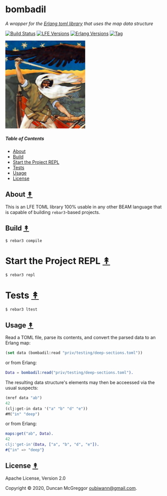 # bombadil

*A wrapper for the [Erlang toml library](https://github.com/dozzie/toml) that uses the map data structure*

[![Build Status][gh-actions-badge]][gh-actions]
[![LFE Versions][lfe-badge]][lfe]
[![Erlang Versions][erlang-badge]][versions]
[![Tag][github-tag-badge]][github-tag]

[![Project Logo][logo]][logo-large]

##### Table of Contents

* [About](#about-)
* [Build](#build-)
* [Start the Project REPL](#start-the-repl-)
* [Tests](#tests-)
* [Usage](#usage-)
* [License](#license-)

## About [&#x219F;](#table-of-contents)

This is an LFE TOML library 100% usable in any other BEAM language that is
capable of building `rebar3`-based projects.


## Build [&#x219F;](#table-of-contents)

```shell
$ rebar3 compile
```

# Start the Project REPL [&#x219F;](#table-of-contents)

```shell
$ rebar3 repl
```

# Tests [&#x219F;](#table-of-contents)

```shell
$ rebar3 ltest
```

## Usage [&#x219F;](#table-of-contents)

Read a TOML file, parse its contents, and convert the parsed data to an Erlang
map:

```lisp
(set data (bombadil:read "priv/testing/deep-sections.toml"))
```

or from Erlang:

```erlang
Data = bombadil:read("priv/testing/deep-sections.toml").
```

The resulting data structure's elements may then be acceessed via the usual
suspects:

```lisp
(mref data "ab")
42
(clj:get-in data '("a" "b" "d" "e"))
#M("in" "deep")
```

or from Erlang:

```erlang
maps:get("ab", Data).
42
clj:'get-in'(Data, ["a", "b", "d", "e"]).
#{"in" => "deep"}
```

## License [&#x219F;](#table-of-contents)

Apache License, Version 2.0

Copyright © 2020, Duncan McGreggor <oubiwann@gmail.com>.

<!-- Named page links below: /-->

[logo]: priv/images/logo.png
[logo-large]: https://en.wikipedia.org/wiki/File:Gallen-Kallela_The_defence_of_the_Sampo.jpg
[github]: https://github.com/lfex/bombadil
[gitlab]: https://gitlab.com/lfex/bombadil
[gh-actions-badge]: https://github.com/lfex/bombadil/workflows/ci%2Fcd/badge.svg
[gh-actions]: https://github.com/lfex/bombadil/actions
[lfe]: https://github.com/rvirding/lfe
[lfe-badge]: https://img.shields.io/badge/lfe-2.0-blue.svg
[erlang-badge]: https://img.shields.io/badge/erlang-19%20to%2023-blue.svg
[versions]: https://github.com/lfex/bombadil/blob/master/.github/workflows/cicd.yml
[github-tag]: https://github.com/lfex/bombadil/tags
[github-tag-badge]: https://img.shields.io/github/tag/lfex/bombadil.svg
[github-downloads]: https://img.shields.io/github/downloads/lfex/bombadil/total.svg
